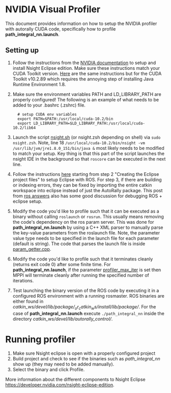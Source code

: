 # NVIDIA Visual Profiler
This document provides information on how to setup the NVIDIA profiler with autorally CUDA code, specifically how to profile
__path_integral_nn.launch__.

## Setting up 
1. Follow the instructions from the [NVIDIA documentation](https://docs.nvidia.com/cuda/nsight-eclipse-plugins-guide/index.html#using-nsight)
 to setup and install Nsight Eclipse edition. Make sure these instructions match your CUDA Toolkit version. [Here](https://docs.nvidia.com/cuda/nsight-eclipse-edition-getting-started-guide/index.html#abstract)
 are the same instructions but for the CUDA Toolkit v10.2.89 which requires the annoying step of installing Java Runtime Environment 1.8.
2. Make sure the environment variables PATH and LD_LIBRARY_PATH are properly configured! The following is an example of what needs to be added to your .bashrc (.zshrc) file.
         
         # setup CUDA env variables
         export PATH=$PATH:/usr/local/cuda-10.2/bin
         export LD_LIBRARY_PATH=$LD_LIBRARY_PATH:/usr/local/cuda-10.2/lib64
3. Launch the script [nsight.sh](https://github.com/rdesc/autorally/blob/rdesc-melodic-devel/autorally_control/nsight.sh) (or nsight.zsh depending on shell) via `sudo nsight.zsh`. Note, line 18  `/usr/local/cuda-10.2/bin/nsight -vm /usr/lib/jvm/jre1.8.0_151/bin/java &`
 most likely needs to be modified to match your setup. Key thing is that this part of the script launches the nsight IDE in the background so that `roscore` can be executed in the next line.
4. Follow the instructions [here](http://wiki.ros.org/IDEs#Eclipse) starting from step 2 "Creating the Eclipse project files" to setup Eclipse with ROS.
 For step 3, if there are building or indexing errors, they can be fixed by importing the entire catkin workspace into eclipse instead of just the AutoRally package.
 This post from [ros answers](https://answers.ros.org/question/52013/catkin-and-eclipse/?answer=174069#post-id-174069) also has some good discussion
 for debugging ROS + eclipse setup.
5. Modify the code you'd like to profile such that it can be executed as a binary without calling `roslaunch` or `rosrun`. This usually 
means removing the code's dependency on the ros param server. This was done for __path_integral_nn.launch__ by using a C++ XML parser to
manually parse the key-value parameters from the roslaunch file. Note, the parameter value type needs to be specified in the launch file for each parameter (default is string).
The code that parses the launch file is inside [param_getter.cpp](https://github.com/rdesc/autorally/blob/rdesc-melodic-devel/autorally_control/src/path_integral/param_getter.cpp#L75).
6. Modify the code you'd like to profile such that it terminates cleanly (returns exit code 0) after some finite time. For __path_integral_nn.launch__,
if the parameter [profiler_max_iter](https://github.com/rdesc/autorally/blob/rdesc-melodic-devel/autorally_control/launch/path_integral_nn.launch#L19) is set then
MPPI will terminate cleanly after running the specified number of iterations.
7. Test launching the binary version of the ROS code by executing it in a configured ROS environment with a running rosmaster. 
ROS binaries are either found in _catkin_ws/devel/lib/$package/_ or _catkin_ws/install/lib/$package/_. For the case of __path_integral_nn.launch__
execute `./path_integral_nn` inside the directory _catkin_ws/devel/lib/autorally_control/_.

# Running profiler
1. Make sure Nsight eclipse is open with a properly configured project
2. Build project and check to see if the binaries such as _path_integral_nn_ show up (they may need to be added manually).
3. Select the binary and click Profile.

More information about the different components to Nsight Eclipse https://developer.nvidia.com/nsight-eclipse-edition.
